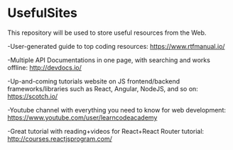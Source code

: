 # UsefulSites
This repository will be used to store useful resources from the Web. 


-User-generated guide to top coding resources: https://www.rtfmanual.io/ 

-Multiple API Documentations in one page, with searching and works offline: http://devdocs.io/

-Up-and-coming tutorials website on JS frontend/backend frameworks/libraries such as React, Angular, NodeJS, and so on: https://scotch.io/

-Youtube channel with everything you need to know for web development: https://www.youtube.com/user/learncodeacademy

-Great tutorial with reading+videos for React+React Router tutorial: http://courses.reactjsprogram.com/

